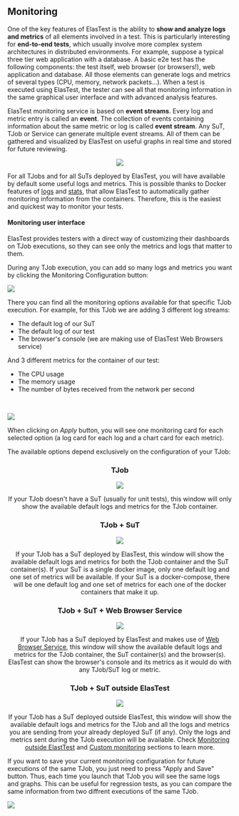 <div class="range range-xs-left">
<div class="cell-xs-10 cell-lg-6 text-md-left inset-md-right-80 cell-lg-push-1 offset-top-50 offset-lg-top-0">
<h2 id="content" class="h1">Monitoring</h2>
<div class="offset-top-30 offset-md-top-50">
</div>
</div>
</div>

One of the key features of ElasTest is the ability to **show and analyze logs and metrics** of all elements involved in a test. This is particularly interesting for **end-to-end tests**, which usually involve more complex system architectures in distributed environments. For example, suppose a typical three tier web application with a database. A basic e2e test has the following components: the test itself, web browser (or browsers!), web application and database. All those elements can generate logs and metrics of several types (CPU, memory, network packets…). When a test is executed using ElasTest, the tester can see all that monitoring information in the same graphical user interface and with advanced analysis features.

ElasTest monitoring service is based on **event streams**. Every log and metric entry is called an **event**. The collection of events containing information about the same metric or log is called **event stream**. Any SuT, TJob or Service can generate multiple event streams. All of them can be gathered and visualized by ElasTest on useful graphs in real time and stored for future reviewing.

<div class="docs-gallery inline-block" style="width: 100%; text-align: center">
    <a data-fancybox="gallery-1" href="/docs/monitoring/images/monitoring-diagram.png"><img style="max-height: 660px; border: none" src="/docs/monitoring/images/monitoring-diagram.png"/></a>
</div>

For all TJobs and for all SuTs deployed by ElasTest, you will have available by default some useful logs and metrics. This is possible thanks to Docker features of [logs](https://docs.docker.com/engine/reference/commandline/logs/) and [stats](https://docs.docker.com/engine/reference/commandline/stats/), that allow ElasTest to automatically gather monitoring information from the containers. Therefore, this is the easiest and quickest way to monitor your tests.


<h4 id="send-metrics-with-http" class="holder-subtitle link-top">Monitoring user interface</h4>

ElasTest provides testers with a direct way of customizing their dashboards on TJob executions, so they can see only the metrics and logs that matter to them.

During any TJob execution, you can add so many logs and metrics you want by clicking the Monitoring Configuration button:

<div class="docs-gallery inline-block">
    <a data-fancybox="gallery-1" href="/docs/monitoring/images/monitoring_conf.png"><img class="img-responsive img-wellcome" src="/docs/monitoring/images/monitoring_conf.png"/></a>
</div>


There you can find all the monitoring options available for that specific TJob execution. For example, for this TJob we are adding 3 different log streams:

- The default log of our SuT
- The default log of our test
- The browser's console (we are making use of ElasTest Web Browsers service)

And 3 different metrics for the container of our test:

- The CPU usage
- The memory usage
- The number of bytes received from the network per second

</br><div class="docs-gallery inline-block">
    <a data-fancybox="gallery-1" href="/docs/monitoring/images/monitoring_sample.png"><img class="img-responsive img-wellcome" src="/docs/monitoring/images/monitoring_sample.png"/></a>
</div>

When clicking on _Apply_ button, you will see one monitoring card for each selected option (a log card for each log and a chart card for each metric).

The available options depend exclusively on the configuration of your TJob:

<div class="range range-xs-center metric-options-row" style="margin-top: 0; text-align: center">
    <div class="cell-xs-10 cell-sm-6 cell-md-6 offset-top-50 metric-options-col">
        <div>
            <h3 class="h4 text-bold">TJob</h3>
            <div class="docs-gallery inline-block">
                <a data-fancybox="gallery-2" href="/docs/monitoring/images/metrics_1.png"><img class="img-responsive img-wellcome" src="/docs/monitoring/images/metrics_1.png"/></a>
            </div>
            <p>If your TJob doesn't have a SuT (usually for unit tests), this window will only show the available default logs and metrics for the TJob container.</p>
        </div>
    </div>
    <div class="cell-xs-10 cell-sm-6 cell-md-6 offset-top-50 metric-options-col">
        <div>
            <h3 class="h4 text-bold">TJob + SuT</h3>
            <div class="docs-gallery inline-block">
                <a data-fancybox="gallery-2" href="/docs/monitoring/images/metrics_2.png"><img class="img-responsive img-wellcome" src="/docs/monitoring/images/metrics_2.png"/></a>
            </div>
            <p>If your TJob has a SuT deployed by ElasTest, this window will show the available default logs and metrics for both the TJob container and the SuT container(s). If your SuT is a single docker image, only one default log and one set of metrics will be available. If your SuT is a docker-compose, there will be one default log and one set of metrics for each one of the docker containers that make it up.</p>
        </div>
    </div>
</div>
<div class="range range-xs-center metric-options-row" style="margin-top: 0; text-align: center">
    <div class="cell-xs-10 cell-sm-6 cell-md-6 offset-top-50 metric-options-col">
        <div>
            <h3 class="h4 text-bold">TJob + SuT + Web Browser Service</h3>
            <div class="docs-gallery inline-block">
                <a data-fancybox="gallery-2" href="/docs/monitoring/images/metrics_3.png"><img class="img-responsive img-wellcome" src="/docs/monitoring/images/metrics_3.png"/></a>
            </div>
            <p>If your TJob has a SuT deployed by ElasTest and makes use of <a href="/docs/web-browsers/e2e-browser/">Web Browser Service</a>, this window will show the available default logs and metrics for the TJob container, the SuT container(s) and the browser(s). ElasTest can show the browser's console and its metrics as it would do with any TJob/SuT log or metric.</p>
        </div>
    </div>
    <div class="cell-xs-10 cell-sm-6 cell-md-6 offset-top-50 metric-options-col">
        <div>
            <h3 class="h4 text-bold">TJob + SuT outside ElasTest</h3>
            <div class="docs-gallery inline-block">
                <a data-fancybox="gallery-2" href="/docs/monitoring/images/metrics_4.png"><img class="img-responsive img-wellcome" src="/docs/monitoring/images/metrics_4.png"/></a>
            </div>
            <p>If your TJob has a SuT deployed outside ElasTest, this window will show the available default logs and metrics for the TJob and all the logs and metrics you are sending from your already deployed SuT (if any). Only the logs and metrics sent during the TJob execution will be available. Check <a href="/docs/monitoring/outside-elastest/">Monitoring outside ElastTest</a> and <a href="/docs/monitoring/custom/">Custom monitoring</a> sections to learn more.</p>
        </div>
    </div>
</div>

 If you want to save your current monitoring configuration for future executions of the same TJob, you just need to press "Apply and Save" button. Thus, each time you launch that TJob you will see the same logs and graphs. This can be useful for regression tests, as you can compare the same information from two diffrent executions of the same TJob.

<div class="docs-gallery inline-block">
    <a data-fancybox="gallery-1" href="/docs/monitoring/images/apply_and_save.png"><img class="img-responsive img-wellcome" src="/docs/monitoring/images/apply_and_save.png"/></a>
</div> 

<script src="//code.jquery.com/jquery-3.2.1.min.js"></script>
<link rel="stylesheet" href="https://cdnjs.cloudflare.com/ajax/libs/fancybox/3.2.5/jquery.fancybox.min.css" />
<script src="https://cdnjs.cloudflare.com/ajax/libs/fancybox/3.2.5/jquery.fancybox.min.js"></script>

<script>
var galleries = $('div.docs-gallery');
for (var i = 1; i <= galleries.length; i++) {
    $().fancybox({
    selector : '[data-fancybox="gallery-' + i + '"]',
    infobar : true,
    arrows : false,
    loop: true,
    protect: true,
    transitionEffect: 'slide',
    buttons : [
        'close'
    ],
    clickOutside : 'close',
    clickSlide   : 'close',
  });
}
</script>

